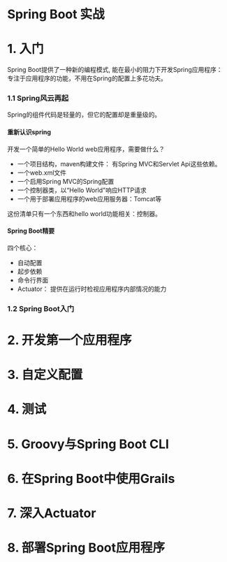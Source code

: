 # Spring Boot 实战

# 1. 入门

Spring Boot提供了一种新的编程模式, 能在最小的阻力下开发Spring应用程序： 专注于应用程序的功能，不用在Spring的配置上多花功夫。

### 1.1 Spring风云再起

Spring的组件代码是轻量的，但它的配置却是重量级的。

#### 重新认识spring

开发一个简单的Hello World web应用程序，需要做什么？

- 一个项目结构，maven构建文件： 有Spring MVC和Servlet Api这些依赖。
- 一个web.xml文件
- 一个启用Spring MVC的Spring配置
- 一个控制器类，以“Hello World"响应HTTP请求
- 一个用于部署应用程序的web应用服务器：Tomcat等

这份清单只有一个东西和hello world功能相关：控制器。



#### Spring Boot精要

四个核心：

- 自动配置
- 起步依赖
- 命令行界面
- Actuator： 提供在运行时检视应用程序内部情况的能力



### 1.2 Spring Boot入门








# 2. 开发第一个应用程序
# 3. 自定义配置
# 4. 测试
# 5. Groovy与Spring Boot CLI
# 6. 在Spring Boot中使用Grails
# 7. 深入Actuator
# 8. 部署Spring Boot应用程序

